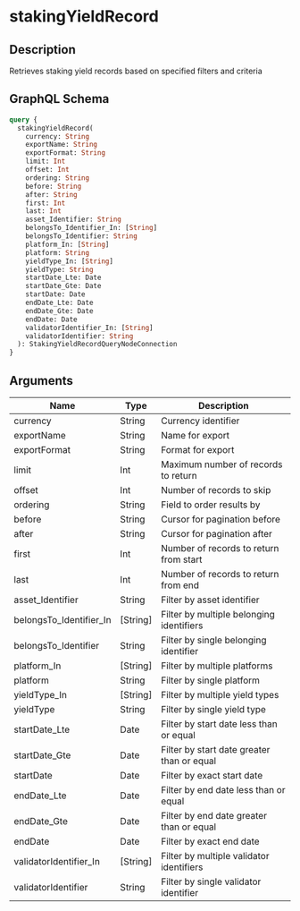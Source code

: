 # stakingYieldRecord

## Description
Retrieves staking yield records based on specified filters and criteria

## GraphQL Schema
```graphql
query {
  stakingYieldRecord(
    currency: String
    exportName: String
    exportFormat: String
    limit: Int
    offset: Int
    ordering: String
    before: String
    after: String
    first: Int
    last: Int
    asset_Identifier: String
    belongsTo_Identifier_In: [String]
    belongsTo_Identifier: String
    platform_In: [String]
    platform: String
    yieldType_In: [String]
    yieldType: String
    startDate_Lte: Date
    startDate_Gte: Date
    startDate: Date
    endDate_Lte: Date
    endDate_Gte: Date
    endDate: Date
    validatorIdentifier_In: [String]
    validatorIdentifier: String
  ): StakingYieldRecordQueryNodeConnection
}
```

## Arguments
| Name | Type | Description |
|------|------|-------------|
| currency | String | Currency identifier |
| exportName | String | Name for export |
| exportFormat | String | Format for export |
| limit | Int | Maximum number of records to return |
| offset | Int | Number of records to skip |
| ordering | String | Field to order results by |
| before | String | Cursor for pagination before |
| after | String | Cursor for pagination after |
| first | Int | Number of records to return from start |
| last | Int | Number of records to return from end |
| asset_Identifier | String | Filter by asset identifier |
| belongsTo_Identifier_In | [String] | Filter by multiple belonging identifiers |
| belongsTo_Identifier | String | Filter by single belonging identifier |
| platform_In | [String] | Filter by multiple platforms |
| platform | String | Filter by single platform |
| yieldType_In | [String] | Filter by multiple yield types |
| yieldType | String | Filter by single yield type |
| startDate_Lte | Date | Filter by start date less than or equal |
| startDate_Gte | Date | Filter by start date greater than or equal |
| startDate | Date | Filter by exact start date |
| endDate_Lte | Date | Filter by end date less than or equal |
| endDate_Gte | Date | Filter by end date greater than or equal |
| endDate | Date | Filter by exact end date |
| validatorIdentifier_In | [String] | Filter by multiple validator identifiers |
| validatorIdentifier | String | Filter by single validator identifier |